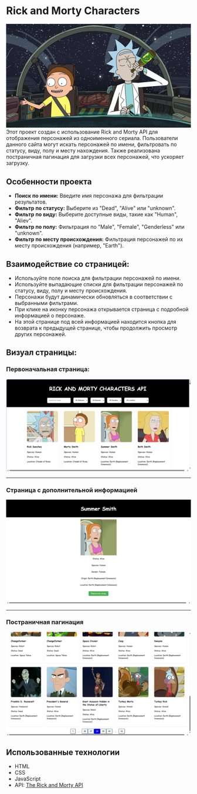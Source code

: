 
# Rick and Morty Characters
![img.png](img/img.png)
Этот проект создан с использование Rick and Morty API для отображения персонажей из одноименного сериала. 
Пользователи данного сайта могут искать персонажей по имени, фильтровать по статусу, виду, полу и месту нахождения. Также реализована постраничная пагинация для загрузки всех персонажей, что ускоряет загрузку.

## Особенности проекта

- **Поиск по имени:** Введите имя персонажа для фильтрации результатов.
- **Фильтр по статусу:** Выберите из "Dead", "Alive" или "unknown".
- **Фильтр по виду:** Выберите доступные виды, такие как "Human", "Aliev".
- **Фильтр по полу:** Фильтрация по "Male", "Female", "Genderless" или "unknown".
- **Фильтр по месту происхождения:** Фильтрация персонажей по их месту происхождения (например, "Earth").

## Взаимодействие со страницей:


   - Используйте поле поиска для фильтрации персонажей по имени.
   - Используйте выпадающие списки для фильтрации персонажей по статусу, виду, полу и месту происхождения.
   - Персонажи будут динамически обновляться в соответствии с выбранными фильтрами.
   - При клике на иконку персонажа открывается страница с подробной информацией о персонаже.
   - На этой странице под всей информацией находится кнопка для возврата к предыдущей странице, чтобы продолжить просмотр других персонажей.

## Визуал страницы:
### Первоначальная страница:
![img.png](img/img_1.png)

---
### Страница с дополнительной информацией
![img_2.png](img/img_2.png)

--- 

### Постраничная пагинация
![img_3.png](img%2Fimg_3.png)
## Использованные технологии

- HTML
- CSS 
- JavaScript 
- API: [The Rick and Morty API](https://rickandmortyapi.com/documentation)

